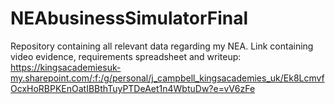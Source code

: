 # NEAbusinessSimulatorFinal
Repository containing all relevant data regarding my NEA.
Link containing video evidence, requirements spreadsheet and writeup: https://kingsacademiesuk-my.sharepoint.com/:f:/g/personal/j_campbell_kingsacademies_uk/Ek8LcmvfOcxHoRBPKEnOatIBBthTuyPTDeAet1n4WbtuDw?e=vV6zFe
